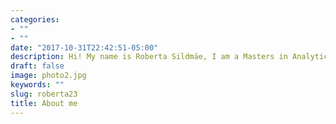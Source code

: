 ```yaml
---
categories:
- ""
- ""
date: "2017-10-31T22:42:51-05:00"
description: Hi! My name is Roberta Sildmäe, I am a Masters in Analytics and Management student at London Business School. I am passionate about the data driven approach to digital strategy and interested in pursuing management consulting. 
draft: false
image: photo2.jpg
keywords: ""
slug: roberta23
title: About me
---
```

